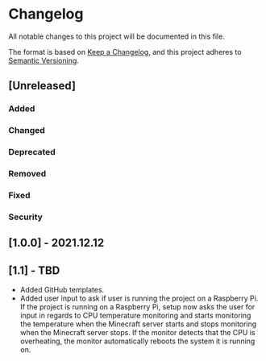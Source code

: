 # Changelog
All notable changes to this project will be documented in this file.

The format is based on [Keep a Changelog](https://keepachangelog.com/en/1.0.0/),
and this project adheres to [Semantic Versioning](https://semver.org/spec/v2.0.0.html).

## [Unreleased]

### Added

### Changed

### Deprecated

### Removed

### Fixed

### Security

## [1.0.0] - 2021.12.12

## [1.1] - TBD
- Added GitHub templates.
- Added user input to ask if user is running the project on a Raspberry Pi. If the project is running on a Raspberry Pi, setup now asks the user for input in regards to CPU temperature monitoring and starts monitoring the temperature when the Minecraft server starts and stops monitoring when the Minecraft server stops. If the monitor detects that the CPU is overheating, the monitor automatically reboots the system it is running on.